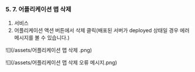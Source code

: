 ### 5. 7. 어플리케이션 맵 삭제

1. 서비스
2. 어플리케이션 액션 버튼에서 삭제 클릭\(배포된 서버가 deployed 상태일 경우 에러 메시지를 볼 수 있습니다.\)

![](/assets/어플리케이션 맵 삭제 .png)

![](/assets/어플리케이션 맵 삭제 오류 메시지.png)



